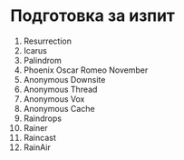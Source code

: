 # Подготовка за изпит
01. Resurrection
02. Icarus
03. Palindrom
04. Phoenix Oscar Romeo November
05. Anonymous Downsite
06. Anonymous Thread
07. Anonymous Vox
08. Anonymous Cache
09. Raindrops
10. Rainer
11. Raincast
12. RainAir